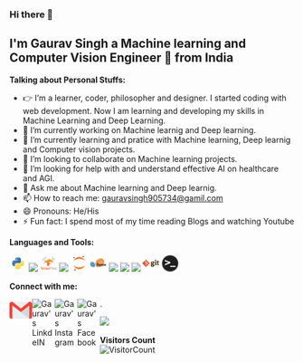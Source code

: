 ### Hi there 👋   
## I'm Gaurav Singh a Machine learning and Computer Vision Engineer 🚀 from India

<!--
**gauravsingh6482/gauravsingh6482** is a ✨ _special_ ✨ repository because its `README.md` (this file) appears on your GitHub profile.

Here are some ideas to get you started:
-->
**Talking about Personal Stuffs:**

- 👉 I’m a learner, coder, philosopher and designer. I started coding with web development. Now I am learning and developing my skills in Machine Learning and Deep Learning.
- 🔭 I’m currently working on Machine learnig and Deep learning.
- 🌱 I’m currently learning and pratice with Machine learning, Deep learnig and Computer vision projects.
- 👯 I’m looking to collaborate on Machine learning projects.
- 🤔 I’m looking for help with and understand effective AI on healthcare and AGI.
- 💬 Ask me about Machine learning and Deep learnig.
- 📫 How to reach me: gauravsingh905734@gamil.com
- 😄 Pronouns: He/His
- ⚡ Fun fact: I spend most of my time reading Blogs and watching Youtube


**Languages and Tools:**  

<code><img height="30" src="https://raw.githubusercontent.com/github/explore/80688e429a7d4ef2fca1e82350fe8e3517d3494d/topics/python/python.png"></code>
<code><img height="30" src="https://firebasestorage.googleapis.com/v0/b/github--images.appspot.com/o/Github%20images%2F25231.svg?alt=media&token=ef2be627-04a6-4f80-afba-bf224281d35a"></code>
<code><img height="30" src="https://raw.githubusercontent.com/github/explore/80688e429a7d4ef2fca1e82350fe8e3517d3494d/topics/tensorflow/tensorflow.png"></code>
<code><img height="30" src="https://github.com/chiragsamal/Pothole-Detection/blob/master/Images/pytorch.jpeg"></code>
<code><img height="30" src="https://raw.githubusercontent.com/github/explore/80688e429a7d4ef2fca1e82350fe8e3517d3494d/topics/jupyter-notebook/jupyter-notebook.png"></code>
<code><img height="30" src="https://raw.githubusercontent.com/github/explore/80688e429a7d4ef2fca1e82350fe8e3517d3494d/topics/scikit-learn/scikit-learn.png"></code>
<code><img height="30" src="https://upload.wikimedia.org/wikipedia/commons/a/ae/Keras_logo.svg"></code>
<code><img height="30" src="https://www.janmeppe.com/assets/2019-12-24-matplotlib/matplotlib.jpg"></code>
<code><img height="30" src="https://seabornnetworks.com/2020/wp-content/uploads/2017/05/seaborn.jpg"></code>
<code><img height="30" src="https://raw.githubusercontent.com/github/explore/80688e429a7d4ef2fca1e82350fe8e3517d3494d/topics/git/git.png"></code>
<code><img height="30" src="https://raw.githubusercontent.com/github/explore/80688e429a7d4ef2fca1e82350fe8e3517d3494d/topics/terminal/terminal.png"></code>


**Connect with me:** 

<a href="mailto:gauravsingh905734@gmail.com" alt="Contact me"><img align="left" alt="Gaurav's Github" width="40px" src="https://github.com/harshalrj25/MasterAssetsRepo/blob/master/gmail.svg" /></a>
<a href="https://www.linkedin.com/in/gaurav-singh-0a0b86192/"><img align="left" alt="Gaurav's LinkdeIN" width="40px" src="https://www.linkedin.com/favicon.ico" /></a>
<a href="https://www.instagram.com/_gaurav_6482/"><img align="left" alt="Gaurav's Instagram" width="40px" src="https://www.instagram.com/favicon.ico" /></a>
<a href="https://www.facebook.com/profile.php?id=100008509608889"><img align="left" alt="Gaurav's Facebook" width="40px" src="https://facebook.com/favicon.ico" /></a>
<!-- <a href="https://github.com/gauravsingh6482"><img align="left" alt="Gaurav's Github" width="35px" src="https://github.com/favicon.ico" /></a> 
<a href="https://www.kaggle.com/gauravsingh143"><img align="left" alt="Gaurav's Kaggle" width="35px" src="https://www.kaggle.com/static/images/favicon.ico" /></a> -->

.
 
<!-- ![Github Stats](https://github-readme-stats.vercel.app/api?username=gauravsingh6482) --> 
 ![](https://github-readme-stats.vercel.app/api?username=gauravsingh6482&show_icons=true&title_color=E88795&icon_color=FF33FF&text_color=D6BCD5&bg_color=151515) 

**Visitors Count**  
![VisitorCount](https://profile-counter.glitch.me/{gauravsingh6482}/count.svg)
<!-- https://cdn4.iconfinder.com/data/icons/logos-and-brands/512/189_Kaggle_logo_logos-512 -->
